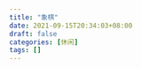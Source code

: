 ```yaml
---
title: "象棋"
date: 2021-09-15T20:34:03+08:00
draft: false
categories: [休闲]
tags: []
---
```


<!--more-->
